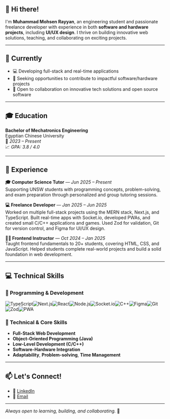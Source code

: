 ## 👋 Hi there!

I'm **Muhammad Mohsen Rayyan**, an engineering student and passionate freelance developer with experience in both **software and hardware projects**, including **UI/UX design**. I thrive on building innovative web solutions, teaching, and collaborating on exciting projects.

---

## 🔭 Currently

- 💻 Developing full-stack and real-time applications
- 🎯 Seeking opportunities to contribute to impactful software/hardware projects
- 🤝 Open to collaboration on innovative tech solutions and open source software

---

## 🎓 Education

**Bachelor of Mechatronics Engineering**  
Egyptian Chinese University  
📅 _2023 – Present_  
📈 _GPA: 3.8 / 4.0_

---

## 💼 Experience

**🎓 Computer Science Tutor** — _Jun 2025 – Present_  
Supporting UNSW students with programming concepts, problem-solving, and exam preparation through personalized and group tutoring sessions.

**💻 Freelance Developer** — _Jan 2025 – Jun 2025_  
Worked on multiple full-stack projects using the MERN stack, Next.js, and TypeScript. Built real-time apps with Socket.io, developed PWAs, and created small C/C++ applications and games. Used Zod for validation, Git for version control, and Figma for UI/UX design.

**👨‍🏫 Frontend Instructor** — _Oct 2024 – Jan 2025_  
Taught frontend fundamentals to 20+ students, covering HTML, CSS, and JavaScript. Helped students complete real-world projects and build a solid foundation in web development.

---

## 💻 Technical Skills

### 🚀 Programming & Development

<img src="https://img.shields.io/badge/TypeScript-3178C6?style=for-the-badge&logo=typescript&logoColor=white" alt="TypeScript"><img src="https://img.shields.io/badge/Next.js-000000?style=for-the-badge&logo=next.js&logoColor=white" alt="Next.js"><img src="https://img.shields.io/badge/React-61DAFB?style=for-the-badge&logo=react&logoColor=black" alt="React"><img src="https://img.shields.io/badge/Node.js-339933?style=for-the-badge&logo=nodedotjs&logoColor=white" alt="Node.js"><img src="https://img.shields.io/badge/Socket.io-010101?style=for-the-badge&logo=socket.io&logoColor=white" alt="Socket.io"><img src="https://img.shields.io/badge/C%2B%2B-00599C?style=for-the-badge&logo=c%2B%2B&logoColor=white" alt="C++"><img src="https://img.shields.io/badge/Figma-F24E1E?style=for-the-badge&logo=figma&logoColor=white" alt="Figma"><img src="https://img.shields.io/badge/Git-F05032?style=for-the-badge&logo=git&logoColor=white" alt="Git"><img src="https://img.shields.io/badge/Zod-EF4444?style=for-the-badge&logoColor=white" alt="Zod"><img src="https://img.shields.io/badge/PWA-5A0FC8?style=for-the-badge&logo=progressive-web-apps&logoColor=white" alt="PWA">

### 🧠 Technical & Core Skills

- **Full-Stack Web Development**
- **Object-Oriented Programming (Java)**
- **Low-Level Development (C/C++)**
- **Software-Hardware Integration**
- **Adaptability**, **Problem-solving**, **Time Management**

---

## 📫 Let's Connect!

- 💼 [LinkedIn](https://www.linkedin.com/in/mmrayyan)
- 📧 [Email](mailto:muhammadmohsenr@gmail.com)

---

_Always open to learning, building, and collaborating._ 🚀
